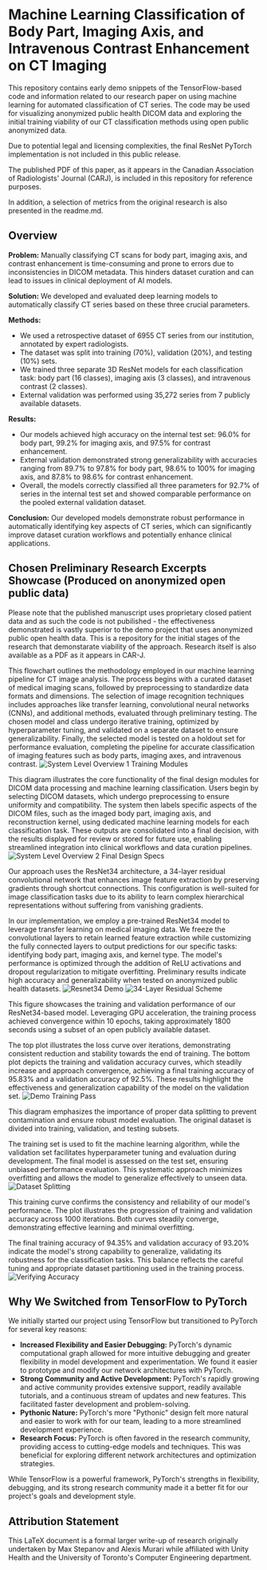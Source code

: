 # Machine Learning Classification of Body Part, Imaging Axis, and Intravenous Contrast Enhancement on CT Imaging

This repository contains early demo snippets of the TensorFlow-based code and information related to our research paper on using machine learning for automated classification of CT series. The code may be used for visualizing anonymized public health DICOM data and exploring the initial training viability of our CT classification methods using open public anonymized data. 

Due to potential legal and licensing complexities, the final ResNet PyTorch implementation is not included in this public release.

The published PDF of this paper, as it appears in the Canadian Association of Radiologists' Journal (CARJ), is included in this repository for reference purposes.

In addition, a selection of metrics from the original research is also presented in the readme.md.

## Overview

**Problem:** Manually classifying CT scans for body part, imaging axis, and contrast enhancement is time-consuming and prone to errors due to inconsistencies in DICOM metadata. This hinders dataset curation and can lead to issues in clinical deployment of AI models.

**Solution:** We developed and evaluated deep learning models to automatically classify CT series based on these three crucial parameters.

**Methods:**

*   We used a retrospective dataset of 6955 CT series from our institution, annotated by expert radiologists.
*   The dataset was split into training (70%), validation (20%), and testing (10%) sets.
*   We trained three separate 3D ResNet models for each classification task: body part (16 classes), imaging axis (3 classes), and intravenous contrast (2 classes).
*   External validation was performed using 35,272 series from 7 publicly available datasets.

**Results:**

*   Our models achieved high accuracy on the internal test set: 96.0% for body part, 99.2% for imaging axis, and 97.5% for contrast enhancement.
*   External validation demonstrated strong generalizability with accuracies ranging from 89.7% to 97.8% for body part, 98.6% to 100% for imaging axis, and 87.8% to 98.6% for contrast enhancement.
*   Overall, the models correctly classified all three parameters for 92.7% of series in the internal test set and showed comparable performance on the pooled external validation dataset.

**Conclusion:** Our developed models demonstrate robust performance in automatically identifying key aspects of CT series, which can significantly improve dataset curation workflows and potentially enhance clinical applications.


## Chosen Preliminary Research Excerpts Showcase (Produced on anonymized open public data)
Please note that the published manuscript uses proprietary closed patient data and as such the code is not pubilished - the effectiveness demonstrated is vastly superior to the demo project that uses anonymized public open health data. This is a repository for the initial stages of the research that demonstarate viability of the approach. Research itself is also available as a PDF as it appears in CAR-J.

This flowchart outlines the methodology employed in our machine learning pipeline for CT image analysis. The process begins with a curated dataset of medical imaging scans, followed by preprocessing to standardize data formats and dimensions. The selection of image recognition techniques includes approaches like transfer learning, convolutional neural networks (CNNs), and additional methods, evaluated through preliminary testing. The chosen model and class undergo iterative training, optimized by hyperparameter tuning, and validated on a separate dataset to ensure generalizability. Finally, the selected model is tested on a holdout set for performance evaluation, completing the pipeline for accurate classification of imaging features such as body parts, imaging axes, and intravenous contrast.
![System Level Overview 1 Training Modules](Assets/System_Level_Overview-1-Training_Modules.png)

This diagram illustrates the core functionality of the final design modules for DICOM data processing and machine learning classification. Users begin by selecting DICOM datasets, which undergo preprocessing to ensure uniformity and compatibility. The system then labels specific aspects of the DICOM files, such as the imaged body part, imaging axis, and reconstruction kernel, using dedicated machine learning models for each classification task. These outputs are consolidated into a final decision, with the results displayed for review or stored for future use, enabling streamlined integration into clinical workflows and data curation pipelines.
![System Level Overview 2 Final Design Specs](Assets/System_Level_Overview-2-Final_Design_Modules.png)

Our approach uses the ResNet34 architecture, a 34-layer residual convolutional network that enhances image feature extraction by preserving gradients through shortcut connections. This configuration is well-suited for image classification tasks due to its ability to learn complex hierarchical representations without suffering from vanishing gradients.

In our implementation, we employ a pre-trained ResNet34 model to leverage transfer learning on medical imaging data. We freeze the convolutional layers to retain learned feature extraction while customizing the fully connected layers to output predictions for our specific tasks: identifying body part, imaging axis, and kernel type. The model's performance is optimized through the addition of ReLU activations and dropout regularization to mitigate overfitting. Preliminary results indicate high accuracy and generalizability when tested on anonymized public health datasets.
![Resnet34 Demo](Assets/Resnet34_Demo.png)
![34-Layer Residual Scheme](Assets/34-Layer-Residual.png)

This figure showcases the training and validation performance of our ResNet34-based model. Leveraging GPU acceleration, the training process achieved convergence within 10 epochs, taking approximately 1800 seconds using a subset of an open publicly available dataset.

The top plot illustrates the loss curve over iterations, demonstrating consistent reduction and stability towards the end of training. The bottom plot depicts the training and validation accuracy curves, which steadily increase and approach convergence, achieving a final training accuracy of 95.83% and a validation accuracy of 92.5%. These results highlight the effectiveness and generalization capability of the model on the validation set.
![Demo Training Pass](Assets/Demo_Training_Pass.png)

This diagram emphasizes the importance of proper data splitting to prevent contamination and ensure robust model evaluation. The original dataset is divided into training, validation, and testing subsets.

The training set is used to fit the machine learning algorithm, while the validation set facilitates hyperparameter tuning and evaluation during development. The final model is assessed on the test set, ensuring unbiased performance evaluation. This systematic approach minimizes overfitting and allows the model to generalize effectively to unseen data.
![Dataset Splitting](Assets/Dataset_Splitting.png)

This training curve confirms the consistency and reliability of our model's performance. The plot illustrates the progression of training and validation accuracy across 1000 iterations. Both curves steadily converge, demonstrating effective learning and minimal overfitting.

The final training accuracy of 94.35% and validation accuracy of 93.20% indicate the model's strong capability to generalize, validating its robustness for the classification tasks. This balance reflects the careful tuning and appropriate dataset partitioning used in the training process.
![Verifying Accuracy](Assets/Verifying_Accuracy.png)


## Why We Switched from TensorFlow to PyTorch

We initially started our project using TensorFlow but transitioned to PyTorch for several key reasons:

*   **Increased Flexibility and Easier Debugging:** PyTorch's dynamic computational graph allowed for more intuitive debugging and greater flexibility in model development and experimentation. We found it easier to prototype and modify our network architectures with PyTorch.
*   **Strong Community and Active Development:** PyTorch's rapidly growing and active community provides extensive support, readily available tutorials, and a continuous stream of updates and new features. This facilitated faster development and problem-solving.
*   **Pythonic Nature:** PyTorch's more "Pythonic" design felt more natural and easier to work with for our team, leading to a more streamlined development experience.
*   **Research Focus:** PyTorch is often favored in the research community, providing access to cutting-edge models and techniques. This was beneficial for exploring different network architectures and optimization strategies.

While TensorFlow is a powerful framework, PyTorch's strengths in flexibility, debugging, and its strong research community made it a better fit for our project's goals and development style.



## Attribution Statement

This LaTeX document is a formal larger write-up of research originally undertaken by Max Stepanov and Alexis Murari while affiliated with Unity Health and the University of Toronto's Computer Engineering department.